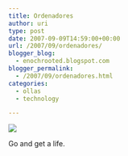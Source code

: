 ```yaml
---
title: Ordenadores
author: uri
type: post
date: 2007-09-09T14:59:00+00:00
url: /2007/09/ordenadores/
blogger_blog:
  - enochrooted.blogspot.com
blogger_permalink:
  - /2007/09/ordenadores.html
categories:
  - ollas
  - technology

---
```

[<img style="display:block;text-align:center;cursor:hand;margin:0 auto 10px;" src="http://bp0.blogger.com/_WEHvyZj_jiU/RuQK3VcFtOI/AAAAAAAAA_Q/O2VNoyz_p6M/s320/ComputersSuck.jpg" border="0" />][1]

Go and get a life.

 [1]: http://bp0.blogger.com/_WEHvyZj_jiU/RuQK3VcFtOI/AAAAAAAAA_Q/O2VNoyz_p6M/s1600-h/ComputersSuck.jpg